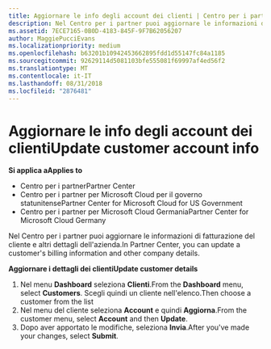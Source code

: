 ```yaml
---
title: Aggiornare le info degli account dei clienti | Centro per i partner
description: Nel Centro per i partner puoi aggiornare le informazioni di fatturazione del cliente e altri dettagli dell'azienda.
ms.assetid: 7ECE7165-0B0D-4183-845F-9F7B62056207
author: MaggiePucciEvans
ms.localizationpriority: medium
ms.openlocfilehash: b63201b10942453662895fdd1d55147fc84a1185
ms.sourcegitcommit: 92629114d5081103bfe555081f69997af4ed56f2
ms.translationtype: MT
ms.contentlocale: it-IT
ms.lasthandoff: 08/31/2018
ms.locfileid: "2876481"
---
```

# <a name="update-customer-account-info"></a><span data-ttu-id="2b3af-103">Aggiornare le info degli account dei clienti</span><span class="sxs-lookup"><span data-stu-id="2b3af-103">Update customer account info</span></span>

**<span data-ttu-id="2b3af-104">Si applica a</span><span class="sxs-lookup"><span data-stu-id="2b3af-104">Applies to</span></span>**

-  <span data-ttu-id="2b3af-105">Centro per i partner</span><span class="sxs-lookup"><span data-stu-id="2b3af-105">Partner Center</span></span>
-  <span data-ttu-id="2b3af-106">Centro per i partner per Microsoft Cloud per il governo statunitense</span><span class="sxs-lookup"><span data-stu-id="2b3af-106">Partner Center for Microsoft Cloud for US Government</span></span>
-  <span data-ttu-id="2b3af-107">Centro per i partner per Microsoft Cloud Germania</span><span class="sxs-lookup"><span data-stu-id="2b3af-107">Partner Center for Microsoft Cloud Germany</span></span>

<span data-ttu-id="2b3af-108">Nel Centro per i partner puoi aggiornare le informazioni di fatturazione del cliente e altri dettagli dell'azienda.</span><span class="sxs-lookup"><span data-stu-id="2b3af-108">In Partner Center, you can update a customer's billing information and other company details.</span></span>

**<span data-ttu-id="2b3af-109">Aggiornare i dettagli dei clienti</span><span class="sxs-lookup"><span data-stu-id="2b3af-109">Update customer details</span></span>**

1.  <span data-ttu-id="2b3af-110">Nel menu **Dashboard** seleziona **Clienti**.</span><span class="sxs-lookup"><span data-stu-id="2b3af-110">From the **Dashboard** menu, select **Customers**.</span></span> <span data-ttu-id="2b3af-111">Scegli quindi un cliente nell'elenco.</span><span class="sxs-lookup"><span data-stu-id="2b3af-111">Then choose a customer from the list</span></span>
2.  <span data-ttu-id="2b3af-112">Nel menu del cliente seleziona **Account** e quindi **Aggiorna**.</span><span class="sxs-lookup"><span data-stu-id="2b3af-112">From the customer menu, select **Account** and then **Update**.</span></span>
3.  <span data-ttu-id="2b3af-113">Dopo aver apportato le modifiche, seleziona **Invia**.</span><span class="sxs-lookup"><span data-stu-id="2b3af-113">After you've made your changes, select **Submit**.</span></span>

 

 



